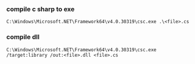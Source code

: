 ### compile c sharp to exe
```
C:\Windows\Microsoft.NET\Framework64\v4.0.30319\csc.exe .\<file>.cs
```

### compile dll
```
C:\Windows\Microsoft.NET\Framework64\v4.0.30319\csc.exe /target:library /out:<file>.dll <file>.cs
```

